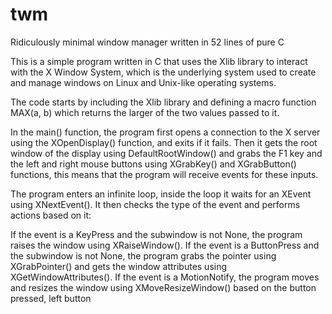 # twm
Ridiculously minimal window manager written in 52 lines of pure C

This is a simple program written in C that uses the Xlib library
to interact with the X Window System, which is the underlying system
used to create and manage windows on Linux and Unix-like operating systems.

The code starts by including the Xlib library and defining a macro function
MAX(a, b) which returns the larger of the two values passed to it.

In the main() function, the program first opens a connection to the X server
using the XOpenDisplay() function, and exits if it fails. Then it gets the
root window of the display using DefaultRootWindow() and grabs the F1 key and
the left and right mouse buttons using XGrabKey() and XGrabButton() functions,
this means that the program will receive events for these inputs.

The program enters an infinite loop, inside the loop it waits for an XEvent
using XNextEvent(). It then checks the type of the event and performs actions
based on it:

If the event is a KeyPress and the subwindow is not None, the program raises
the window using XRaiseWindow().
If the event is a ButtonPress and the subwindow is not None, the program grabs
the pointer using XGrabPointer() and gets the window attributes
using XGetWindowAttributes().
If the event is a MotionNotify, the program moves and resizes the window using
XMoveResizeWindow() based on the button pressed, left button
